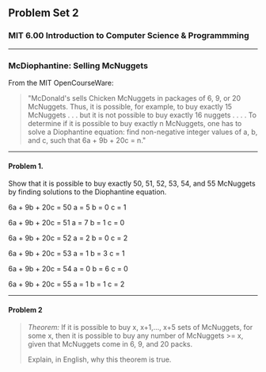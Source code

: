 ## Problem Set 2
### MIT 6.00 Introduction to Computer Science & Programmming

-----

### McDiophantine: Selling McNuggets

From the MIT OpenCourseWare:

> "McDonald's sells Chicken McNuggets in packages of 6, 9, or 20 McNuggets. Thus, it is possible, for example, to buy exactly 15 McNuggets . . . but it is not possible to buy exactly 16 nuggets . . . . To determine if it is possible to buy exactly n McNuggets, one has to solve a Diophantine equation: find non-negative integer values of a, b, and c, such that 6a + 9b + 20c = n."

-----

#### Problem 1.

Show that it is possible to buy exactly 50, 51, 52, 53, 54, and 55 McNuggets by finding solutions to the Diophantine equation.

6a + 9b + 20c = 50
a = 5
b = 0
c = 1

6a + 9b + 20c = 51
a = 7
b = 1
c = 0

6a + 9b + 20c = 52
a = 2
b = 0
c = 2

6a + 9b + 20c = 53
a = 1
b = 3
c = 1

6a + 9b + 20c = 54
a = 0
b = 6
c = 0

6a + 9b + 20c = 55
a = 1
b = 1
c = 2

--------

#### Problem 2

> *Theorem:* If it is possible to buy x, x+1,..., x+5 sets of McNuggets, for some x, then it is possible to buy any number of McNuggets >= x, given that McNuggets come in 6, 9, and 20 packs.
>
> Explain, in English, why this theorem is true.

